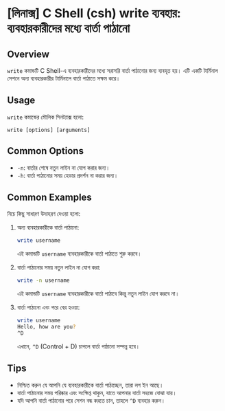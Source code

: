# [লিনাক্স] C Shell (csh) write ব্যবহার: ব্যবহারকারীদের মধ্যে বার্তা পাঠানো

## Overview
`write` কমান্ডটি C Shell-এ ব্যবহারকারীদের মধ্যে সরাসরি বার্তা পাঠানোর জন্য ব্যবহৃত হয়। এটি একটি টার্মিনাল সেশনে অন্য ব্যবহারকারীর টার্মিনালে বার্তা পাঠাতে সক্ষম করে।

## Usage
`write` কমান্ডের মৌলিক সিনট্যাক্স হলো:

```
write [options] [arguments]
```

## Common Options
- `-n`: বার্তার শেষে নতুন লাইন না যোগ করার জন্য।
- `-h`: বার্তা পাঠানোর সময় হেডার প্রদর্শন না করার জন্য।

## Common Examples
নিচে কিছু সাধারণ উদাহরণ দেওয়া হলো:

1. অন্য ব্যবহারকারীকে বার্তা পাঠানো:
   ```bash
   write username
   ```
   এই কমান্ডটি `username` ব্যবহারকারীকে বার্তা পাঠাতে শুরু করবে।

2. বার্তা পাঠানোর সময় নতুন লাইন না যোগ করা:
   ```bash
   write -n username
   ```
   এই কমান্ডটি `username` ব্যবহারকারীকে বার্তা পাঠাবে কিন্তু নতুন লাইন যোগ করবে না।

3. বার্তা পাঠানো এবং পরে বের হওয়া:
   ```bash
   write username
   Hello, how are you?
   ^D
   ```
   এখানে, `^D` (Control + D) চাপলে বার্তা পাঠানো সম্পন্ন হবে।

## Tips
- নিশ্চিত করুন যে আপনি যে ব্যবহারকারীকে বার্তা পাঠাচ্ছেন, তারা লগ ইন আছে।
- বার্তা পাঠানোর সময় পরিষ্কার এবং সংক্ষিপ্ত থাকুন, যাতে আপনার বার্তা সহজে বোঝা যায়।
- যদি আপনি বার্তা পাঠানোর পরে সেশন বন্ধ করতে চান, তাহলে `^D` ব্যবহার করুন।
